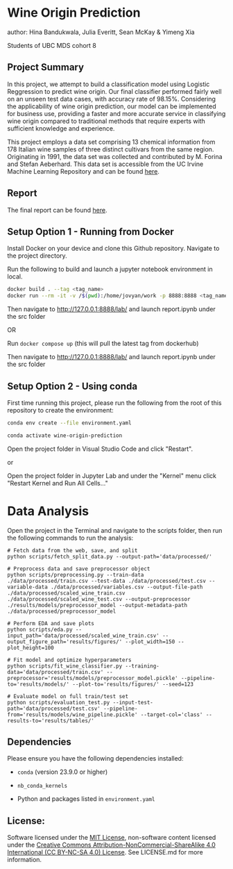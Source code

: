# Wine Origin Prediction

author: Hina Bandukwala, Julia Everitt, Sean McKay & Yimeng Xia

Students of UBC MDS cohort 8

## Project Summary

In this project, we attempt to build a classification model using Logistic Reggression to predict wine origin. Our final classifier performed fairly well on an unseen test data cases, with accuracy rate of 98.15%. Considering the applicability of wine origin prediction, our model can be implemented for business use, providing a faster and more accurate service in classifying wine origin compared to traditional methods that require experts with sufficient knowledge and experience.

This project employs a data set comprising 13 chemical information from 178 Italian wine samples of three distinct cultivars from the same region. Originating in 1991, the data set was collected and contributed by M. Forina and Stefan Aeberhard. This data set is accessible from the UC Irvine Machine Learning Repository and can be found [here](https://archive.ics.uci.edu/dataset/109/wine).

## Report

The final report can be found [here](https://ubc-mds.github.io/wine-origin-prediction/wine_classification_report.html).

## Setup Option 1 - Running from Docker

Install Docker on your device and clone this Github repository. Navigate to the project directory.

Run the following to build and launch a jupyter notebook environment in local.

``` bash
docker build . --tag <tag_name>
docker run --rm -it -v /$(pwd):/home/jovyan/work -p 8888:8888 <tag_name>
```

Then navigate to http://127.0.0.1:8888/lab/ and launch report.ipynb under the src folder

OR

Run `docker compose up` (this will pull the latest tag from dockerhub)

Then navigate to http://127.0.0.1:8888/lab/ and launch report.ipynb under the src folder

## Setup Option 2 - Using conda

First time running this project, please run the following from the root of this repository to create the environment:

``` bash
conda env create --file environment.yaml
```

``` bash
conda activate wine-origin-prediction
```

Open the project folder in Visual Studio Code and click "Restart".

or

Open the project folder in Jupyter Lab and under the "Kernel" menu click "Restart Kernel and Run All Cells..."


# Data Analysis

Open the project in the Terminal and navigate to the scripts folder, then run the following commands to run the analysis:

```
# Fetch data from the web, save, and split
python scripts/fetch_split_data.py --output-path='data/processed/'

# Preprocess data and save preprocessor object
python scripts/preprocessing.py --train-data ./data/processed/train.csv --test-data ./data/processed/test.csv --variable-data ./data/processed/variables.csv --output-file-path ./data/processed/scaled_wine_train.csv ./data/processed/scaled_wine_test.csv --output-preprocessor ./results/models/preprocessor_model --output-metadata-path ./data/processed/preprocessor_model

# Perform EDA and save plots
python scripts/eda.py --input_path='data/processed/scaled_wine_train.csv' --output_figure_path='results/figures/' --plot_width=150 --plot_height=100

# Fit model and optimize hyperparameters
python scripts/fit_wine_classifier.py --training-data='data/processed/train.csv' --preprocessor='results/models/preprocessor_model.pickle' --pipeline-to='results/models/' --plot-to='results/figures/' --seed=123

# Evaluate model on full train/test set
python scripts/evaluation_test.py --input-test-path='data/processed/test.csv' --pipeline-from='results/models/wine_pipeline.pickle' --target-col='class' --results-to='results/tables/'
```

## Dependencies

Please ensure you have the following dependencies installed:

-   `conda` (version 23.9.0 or higher)

-   `nb_conda_kernels`

-   Python and packages listed in `environment.yaml`

## License:

Software licensed under the [MIT License](https://spdx.org/licenses/MIT.html), non-software content licensed under the [Creative Commons Attribution-NonCommercial-ShareAlike 4.0 International (CC BY-NC-SA 4.0) License](https://creativecommons.org/licenses/by-nc-sa/4.0/). See LICENSE.md for more information.
